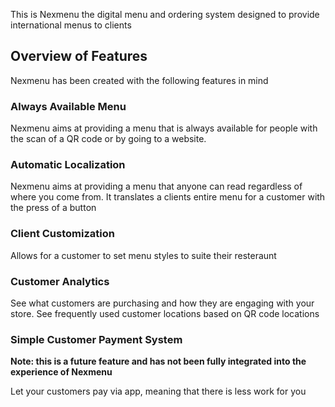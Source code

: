 This is Nexmenu the digital menu and ordering system designed to provide international menus to clients

## Overview of Features

Nexmenu has been created with the following features in mind

### Always Available Menu

Nexmenu aims at providing a menu that is always available for people with the scan of a QR code or by going to a website.

### Automatic Localization

Nexmenu aims at providing a menu that anyone can read regardless of where you come from. It translates a clients entire menu for a customer with the press of a button

### Client Customization

Allows for a customer to set menu styles to suite their resteraunt

### Customer Analytics

See what customers are purchasing and how they are engaging with your store. See frequently used customer locations based on QR code locations

### Simple Customer Payment System

**Note: this is a future feature and has not been fully integrated into the experience of Nexmenu**

Let your customers pay via app, meaning that there is less work for you
